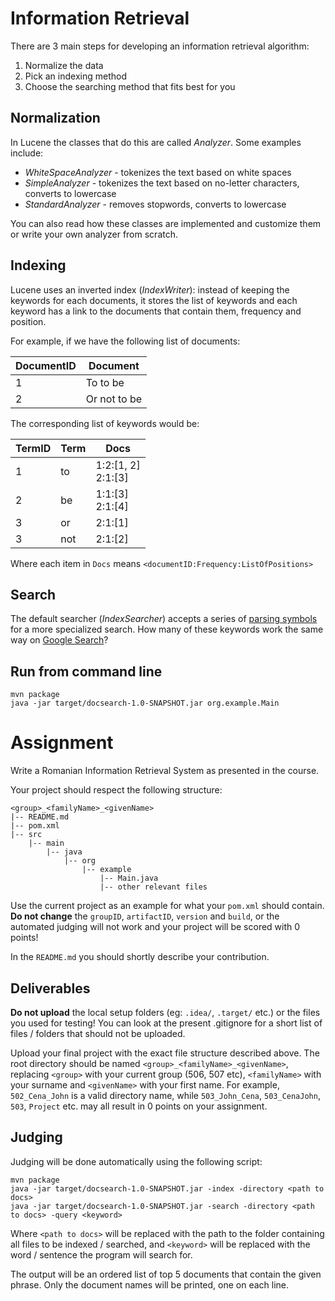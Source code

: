 # Information Retrieval

There are 3 main steps for developing an information retrieval algorithm:
1. Normalize the data
2. Pick an indexing method
3. Choose the searching method that fits best for you

## Normalization

In Lucene the classes that do this are called _Analyzer_. Some examples include:
- _WhiteSpaceAnalyzer_ - tokenizes the text based on white spaces
- _SimpleAnalyzer_ - tokenizes the text based on no-letter characters, converts to lowercase
- _StandardAnalyzer_ - removes stopwords, converts to lowercase

You can also read how these classes are implemented and customize them or write your own analyzer from scratch. 

## Indexing

Lucene uses an inverted index (_IndexWriter_): instead of keeping the keywords for each documents, it stores the list of keywords and each keyword has a link to the documents that contain them, frequency and position.

For example, if we have the following list of documents:

| DocumentID | Document     |
|------------|--------------|
| 1          | To to be     |
| 2          | Or not to be |

The corresponding list of keywords would be:

| TermID | Term | Docs                     |
|--------|------|--------------------------|
| 1      | to   | 1:2:[1, 2] <br/> 2:1:[3] |
| 2      | be   | 1:1:[3] <br/> 2:1:[4]    |
| 3      | or   | 2:1:[1]                  |
| 3      | not  | 2:1:[2]                  |

Where each item in `Docs` means `<documentID:Frequency:ListOfPositions>`

## Search

The default searcher (_IndexSearcher_) accepts a series of [parsing symbols](https://lucene.apache.org/core/2_9_4/queryparsersyntax.html) for a more specialized search. 
How many of these keywords work the same way on [Google Search](www.google.com)?

## Run from command line

```shell
mvn package
java -jar target/docsearch-1.0-SNAPSHOT.jar org.example.Main
```

# Assignment

Write a Romanian Information Retrieval System as presented in the course. 

Your project should respect the following structure:

```
<group>_<familyName>_<givenName>
|-- README.md
|-- pom.xml
|-- src
    |-- main
        |-- java
            |-- org
                |-- example
                    |-- Main.java
                    |-- other relevant files
```

Use the current project as an example for what your `pom.xml` should contain. **Do not change** the 
`groupID`, `artifactID`, `version` and `build`, or the automated judging will not work and your project will be scored 
with 0 points!

In the `README.md` you should shortly describe your contribution.

## Deliverables

**Do not upload** the local setup folders (eg: `.idea/`, `.target/` etc.) or the files you used for testing! You can 
look at the present .gitignore for a short list of files / folders that should not be uploaded.

Upload your final project with the exact file structure described above. The root directory should be named 
`<group>_<familyName>_<givenName>`, replacing `<group>` with your current group (506, 507 etc), `<familyName>` with your 
surname and `<givenName>` with your first name. For example, `502_Cena_John` is a valid directory name, while 
`503_John_Cena`, `503_CenaJohn`, `503`, `Project` etc. may all result in 0 points on your assignment.

## Judging

Judging will be done automatically using the following script:

```shell
mvn package
java -jar target/docsearch-1.0-SNAPSHOT.jar -index -directory <path to docs>
java -jar target/docsearch-1.0-SNAPSHOT.jar -search -directory <path to docs> -query <keyword>
```

Where `<path to docs>` will be replaced with the path to the folder containing all files to be indexed / searched, and
`<keyword>` will be replaced with the word / sentence the program will search for.

The output will be an ordered list of top 5 documents that contain the given phrase. Only the document names will be 
printed, one on each line.
